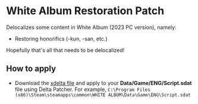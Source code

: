 # White Album Restoration Patch
Delocalizes some content in White Album (2023 PC version), namely:

- Restoring honorifics (-kun, -san, etc.)

Hopefully that's all that needs to be delocalized!

## How to apply
- Download the [xdelta file](wa_honorifics.xdelta) and apply to your **Data/Game/ENG/Script.sdat** file using Delta Patcher. For example, `C:\Program Files (x86)\Steam\steamapps\common\WHITE ALBUM\Data\Game\ENG\Script.sdat`
